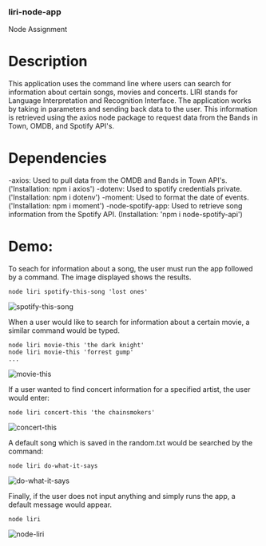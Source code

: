 ### liri-node-app

Node Assignment 

# Description
This application uses the command line where users can search for information about certain songs, movies and concerts. LIRI stands for Language Interpretation and Recognition Interface. The application works by taking in parameters and sending back data to the user. This information is retrieved using the axios node package to request data from the Bands in Town, OMDB, and Spotify API's.

# Dependencies
-axios: Used to pull data from the OMDB and Bands in Town API's. ('Installation: npm i axios')
-dotenv: Used to spotify credentials private. ('Installation: npm i dotenv')
-moment: Used to format the date of events. ('Installation: npm i moment')
-node-spotify-app: Used to retrieve song information from the Spotify API. (Installation: 'npm i node-spotify-api')

# Demo:

To seach for information about a song, the user must run the app followed by a command.  The image displayed shows the results. 

    node liri spotify-this-song 'lost ones' 

![spotify-this-song](https://user-images.githubusercontent.com/37188809/58589391-c7e10f00-822f-11e9-864d-21aeb12498c0.png)

When a user would like to search for information about a certain movie, a similar command would be typed. 

    node liri movie-this 'the dark knight'
    node liri movie-this 'forrest gump' 
    ...
    
![movie-this](https://user-images.githubusercontent.com/37188809/58589670-679e9d00-8230-11e9-9150-f775f4de7d81.png)
    
If a user wanted to find concert information for a specified artist, the user would enter:
    
    node liri concert-this 'the chainsmokers'
    
![concert-this](https://user-images.githubusercontent.com/37188809/58589899-f6131e80-8230-11e9-84ed-84edf159a3b2.png)

A default song which is saved in the random.txt would be searched by the command:

    node liri do-what-it-says
 
 ![do-what-it-says](https://user-images.githubusercontent.com/37188809/58590178-87829080-8231-11e9-93b1-9a0a1725b512.png)

Finally, if the user does not input anything and simply runs the app, a default message would appear.

    node liri
    
![node-liri](https://user-images.githubusercontent.com/37188809/58590308-d2040d00-8231-11e9-8aed-5c8ea83e546f.png)

   
    

